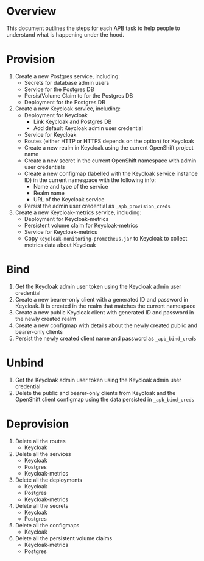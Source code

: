 # Overview

This document outlines the steps for each APB task to help people to understand what is happening under the hood.

# Provision

1. Create a new Postgres service, including:
    * Secrets for database admin users
    * Service for the Postgres DB
    * PersistVolume Claim to for the Postgres DB
    * Deployment for the Postgres DB
2. Create a new Keycloak service, including:
    * Deployment for Keycloak
        * Link Keycloak and Postgres DB
        * Add default Keycloak admin user credential
    * Service for Keycloak
    * Routes (either HTTP or HTTPS depends on the option) for Keycloak
    * Create a new realm in Keycloak using the current OpenShift project name
    * Create a new secret in the current OpenShift namespace with admin user credentials
    * Create a new configmap (labelled with the Keycloak service instance ID) in the current namespace with the following info:
        * Name and type of the service
        * Realm name
        * URL of the Keycloak service
    * Persist the admin user credential as `_apb_provision_creds`
3. Create a new Keycloak-metrics service, including:
    * Deployment for Keycloak-metrics
    * Persistent volume claim for Keycloak-metrics
    * Service for Keycloak-metrics
    * Copy `keycloak-monitoring-prometheus.jar` to Keycloak to collect metrics data about Keycloak

# Bind

1. Get the Keycloak admin user token using the Keycloak admin user credential
2. Create a new bearer-only client with a generated ID and password in Keycloak. It is created in the realm that matches the current namespace
3. Create a new public Keycloak client with generated ID and password in the newly created realm
4. Create a new configmap with details about the newly created public and bearer-only clients 
5. Persist the newly created client name and password as `_apb_bind_creds`

# Unbind

1. Get the Keycloak admin user token using the Keycloak admin user credential
2. Delete the public and bearer-only clients from Keycloak and the OpenShift client configmap using the data persisted in `_apb_bind_creds`

# Deprovision

1. Delete all the routes
    * Keycloak
2. Delete all the services
    * Keycloak
    * Postgres
    * Keycloak-metrics
3. Delete all the deployments
    * Keycloak
    * Postgres
    * Keycloak-metrics
4. Delete all the secrets
    * Keycloak
    * Postgres
5. Delete all the configmaps
    * Keycloak
6. Delete all the persistent volume claims
    * Keycloak-metrics
    * Postgres
